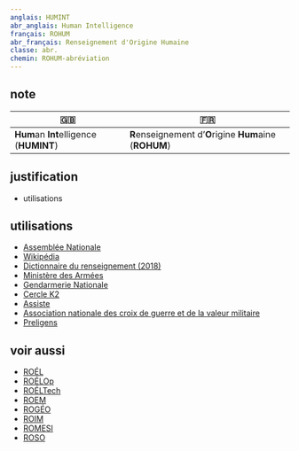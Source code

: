 ```yaml
---
anglais: HUMINT
abr_anglais: Human Intelligence
français: ROHUM
abr_français: Renseignement d'Origine Humaine
classe: abr.
chemin: ROHUM-abréviation
---
```

## note

🇬🇧 | 🇫🇷
---|---
**Hum**an **Int**elligence (**HUMINT**)|**R**enseignement d’**O**rigine **Hum**aine (**ROHUM**)

## justification

- utilisations

## utilisations

- [Assemblée Nationale](https://www.assemblee-nationale.fr/14/cr-cdef/12-13/c1213055.asp)
- [Wikipédia](https://fr.wikipedia.org/wiki/Renseignement_d%27origine_humaine)
- [Dictionnaire du renseignement (2018)](https://www.cairn.info/dictionnaire-du-renseignement--9782262070564-page-661.htm)
- [Ministère des Armées](https://www.defense.gouv.fr/ema/actualites/cohesiondefense-operationnelles-portrait-dune-analyste-renseignement-dorigine-humaine-a-direction)
- [Gendarmerie Nationale](https://www.gendarmerie.interieur.gouv.fr/crgn/content/download/1772/file/NOTE_CREOGN_90_renseignement_humain.pdf)
- [Cercle K2](https://cercle-k2.fr/etudes/aux-sources-du-renseignement)
- [Assiste](https://assiste.com/Encyclopedie/ROHUM.html)
- [Association nationale des croix de guerre et de la valeur militaire](https://croixdeguerre-valeurmilitaire.fr/drm-des-moyens-de-haute-technologie-pour-le-recueil-de-renseignements/)
- [Preligens](https://www.preligens.com/fr/produits/ai-factory)

## voir aussi

- [ROÉL](ROÉL-abréviation.html)
- [ROÉLOp](ROÉLOp-abréviation.html)
- [ROÉLTech](ROÉLTech-abréviation.html)
- [ROEM](ROEM-abréviation.html)
- [ROGÉO](ROGÉO-abréviation.html)
- [ROIM](ROIM-abréviation.html)
- [ROMESI](ROMESI-abréviation.html)
- [ROSO](ROSO-abréviation.html)
